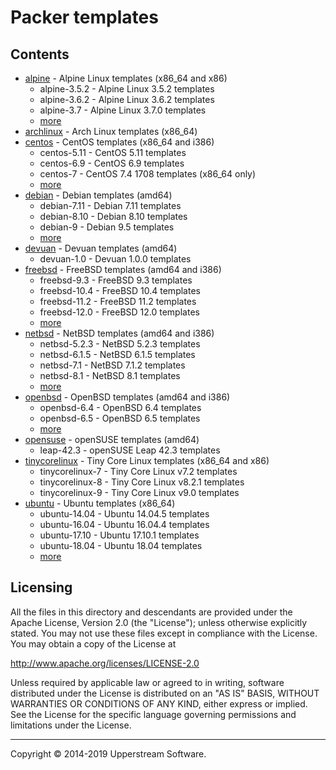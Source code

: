 # Packer templates

## Contents

* [alpine](alpine/README.mdown) - Alpine Linux templates (x86_64 and
  x86)
    * alpine-3.5.2 - Alpine Linux 3.5.2 templates
    * alpine-3.6.2 - Alpine Linux 3.6.2 templates
    * alpine-3.7 - Alpine Linux 3.7.0 templates
    * [more](alpine/README.mdown)
* [archlinux](archlinux/README.mdown) - Arch Linux templates (x86_64)
* [centos](centos/README.mdown) - CentOS templates (x86_64 and i386)
    * centos-5.11 - CentOS 5.11 templates
    * centos-6.9 - CentOS 6.9 templates
    * centos-7 - CentOS 7.4 1708 templates (x86_64 only)
    * [more](centos/README.mdown)
* [debian](debian/README.mdown) - Debian templates (amd64)
    * debian-7.11 - Debian 7.11 templates
    * debian-8.10 - Debian 8.10 templates
    * debian-9 - Debian 9.5 templates
    * [more](debian/README.mdown)
* [devuan](devuan) - Devuan templates (amd64)
    * devuan-1.0 - Devuan 1.0.0 templates
* [freebsd](freebsd/README.mdown) - FreeBSD templates (amd64 and i386)
    * freebsd-9.3 - FreeBSD 9.3 templates
    * freebsd-10.4 - FreeBSD 10.4 templates
    * freebsd-11.2 - FreeBSD 11.2 templates
    * freebsd-12.0 - FreeBSD 12.0 templates
    * [more](freebsd/README.mdown)
* [netbsd](netbsd/README.mdown) - NetBSD templates (amd64 and i386)
    * netbsd-5.2.3 - NetBSD 5.2.3 templates
    * netbsd-6.1.5 - NetBSD 6.1.5 templates
    * netbsd-7.1 - NetBSD 7.1.2 templates
    * netbsd-8.1 - NetBSD 8.1 templates
    * [more](netbsd/README.mdown)
* [openbsd](openbsd/README.mdown) - OpenBSD templates (amd64 and i386)
    * openbsd-6.4 - OpenBSD 6.4 templates
    * openbsd-6.5 - OpenBSD 6.5 templates
    * [more](openbsd/README.mdown)
* [opensuse](opensuse/README.mdown) - openSUSE templates (amd64)
    * leap-42.3 - openSUSE Leap 42.3 templates
* [tinycorelinux](tinycorelinux/README.mdown) - Tiny Core Linux
  templates (x86_64 and x86)
    * tinycorelinux-7 - Tiny Core Linux v7.2 templates
    * tinycorelinux-8 - Tiny Core Linux v8.2.1 templates
    * tinycorelinux-9 - Tiny Core Linux v9.0 templates
* [ubuntu](ubuntu/README.mdown) - Ubuntu templates (x86_64)
    * ubuntu-14.04 - Ubuntu 14.04.5 templates
    * ubuntu-16.04 - Ubuntu 16.04.4 templates
    * ubuntu-17.10 - Ubuntu 17.10.1 templates
    * ubuntu-18.04 - Ubuntu 18.04 templates
    * [more](ubuntu/README.mdown)


## Licensing

All the files in this directory and descendants are provided under the
Apache License, Version 2.0 (the "License"); unless otherwise
explicitly stated.  You may not use these files except in compliance
with the License.  You may obtain a copy of the License at

   <http://www.apache.org/licenses/LICENSE-2.0>

Unless required by applicable law or agreed to in writing, software
distributed under the License is distributed on an "AS IS" BASIS,
WITHOUT WARRANTIES OR CONDITIONS OF ANY KIND, either express or
implied.  See the License for the specific language governing
permissions and limitations under the License.

- - -

Copyright &copy; 2014-2019 Upperstream Software.
